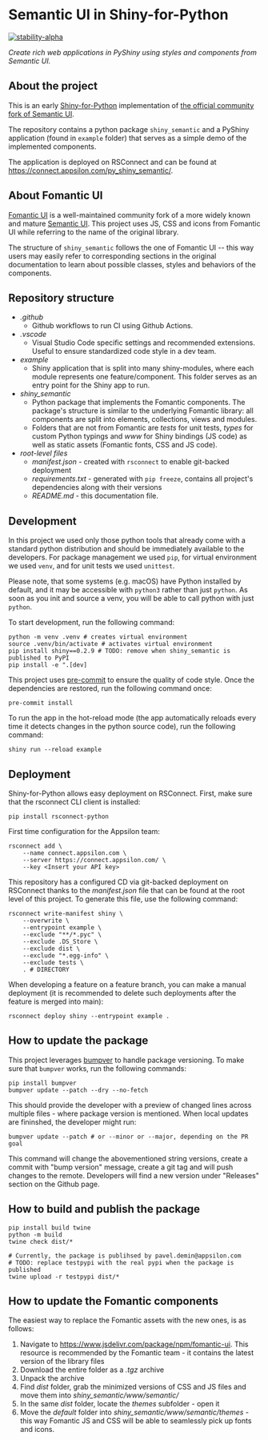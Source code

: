 # Semantic UI in Shiny-for-Python

[![stability-alpha](https://img.shields.io/badge/stability-alpha-f4d03f.svg)](https://github.com/mkenney/software-guides/blob/master/STABILITY-BADGES.md#alpha)

_Create rich web applications in PyShiny using styles and components from Semantic UI._

## About the project

This is an early [Shiny-for-Python](https://shiny.rstudio.com/py/) implementation of [the official community fork of Semantic UI](https://fomantic-ui.com/).

The repository contains a python package `shiny_semantic` and a PyShiny application (found in `example` folder) that serves as a simple demo of the implemented components.

The application is deployed on RSConnect and can be found at https://connect.appsilon.com/py_shiny_semantic/.

## About Fomantic UI

[Fomantic UI](https://fomantic-ui.com/) is a well-maintained community fork of a more widely known and mature [Semantic UI](https://semantic-ui.com/). This project uses JS, CSS and icons from Fomantic UI while referring to the name of the original library.

The structure of `shiny_semantic` follows the one of Fomantic UI -- this way users may easily refer to corresponding sections in the original documentation to learn about possible classes, styles and behaviors of the components.

## Repository structure

- _.github_
  - Github workflows to run CI using Github Actions.
- _.vscode_
  - Visual Studio Code specific settings and recommended extensions. Useful to ensure standardized code style in a dev team.
- _example_
  - Shiny application that is split into many shiny-modules, where each module represents one feature/component. This folder serves as an entry point for the Shiny app to run.
- _shiny_semantic_
  - Python package that implements the Fomantic components. The package's structure is similar to the underlying Fomantic library: all components are split into elements, collections, views and modules.
  - Folders that are not from Fomantic are _tests_ for unit tests, _types_ for custom Python typings and _www_ for Shiny bindings (JS code) as well as static assets (Fomantic fonts, CSS and JS code).
- _root-level files_
  - _manifest.json_ - created with `rsconnect` to enable git-backed deployment
  - _requirements.txt_ - generated with `pip freeze`, contains all project's dependencies along with their versions
  - _README.md_ - this documentation file.

## Development

In this project we used only those python tools that already come with a standard python distribution and should be immediately available to the developers. For package management we used `pip`, for virtual environment we used `venv`, and for unit tests we used `unittest`.

Please note, that some systems (e.g. macOS) have Python installed by default, and it may be accessible with `python3` rather than just `python`. As soon as you init and source a venv, you will be able to call python with just `python`.

To start development, run the following command:

```shell
python -m venv .venv # creates virtual environment
source .venv/bin/activate # activates virtual environment
pip install shiny==0.2.9 # TODO: remove when shiny_semantic is published to PyPI
pip install -e ".[dev]
```

This project uses [pre-commit](https://pre-commit.com/) to ensure the quality of code style. Once the dependencies are restored, run the following command once:

```shell
pre-commit install
```

To run the app in the hot-reload mode (the app automatically reloads every time it detects changes in the python source code), run the following command:

```
shiny run --reload example
```

## Deployment

Shiny-for-Python allows easy deployment on RSConnect. First, make sure that the rsconnect CLI client is installed:

```shell
pip install rsconnect-python
```

First time configuration for the Appsilon team:

```
rsconnect add \
    --name connect.appsilon.com \
    --server https://connect.appsilon.com/ \
    --key <Insert your API key>
```

This repository has a configured CD via git-backed deployment on RSConnect thanks to the _manifest.json_ file that can be found at the root level of this project. To generate this file, use the following command:

```
rsconnect write-manifest shiny \
    --overwrite \
    --entrypoint example \
    --exclude "**/*.pyc" \
    --exclude .DS_Store \
    --exclude dist \
    --exclude "*.egg-info" \
    --exclude tests \
    . # DIRECTORY
```

When developing a feature on a feature branch, you can make a manual deployment (it is recommended to delete such deployments after the feature is merged into main):

```
rsconnect deploy shiny --entrypoint example .
```

## How to update the package

This project leverages [bumpver](https://github.com/mbarkhau/bumpver) to handle package versioning. To make sure that `bumpver` works, run the following commands:

```shell
pip install bumpver
bumpver update --patch --dry --no-fetch
```

This should provide the developer with a preview of changed lines across multiple files - where package version is mentioned. When local updates are fininshed, the developer might run:

```shell
bumpver update --patch # or --minor or --major, depending on the PR goal
```

This command will change the abovementioned string versions, create a commit with "bump version" message, create a git tag and will push changes to the remote. Developers will find a new version under "Releases" section on the Github page.

## How to build and publish the package

```shell
pip install build twine
python -m build
twine check dist/*

# Currently, the package is publihsed by pavel.demin@appsilon.com
# TODO: replace testpypi with the real pypi when the package is published
twine upload -r testpypi dist/*
```

## How to update the Fomantic components

The easiest way to replace the Fomantic assets with the new ones, is as follows:

1. Navigate to https://www.jsdelivr.com/package/npm/fomantic-ui. This resource is recommended by the Fomantic team - it contains the latest version of the library files
2. Download the entire folder as a _.tgz_ archive
3. Unpack the archive
4. Find _dist_ folder, grab the minimized versions of CSS and JS files and move them into _shiny_semantic/www/semantic/_
5. In the same _dist_ folder, locate the _themes_ subfolder - open it
6. Move the _default_ folder into _shiny_semantic/www/semantic/themes_ - this way Fomantic JS and CSS will be able to seamlessly pick up fonts and icons.
